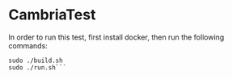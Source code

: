 # CambriaTest

In order to run this test, first install docker, then run the following commands:

```cd docker
sudo ./build.sh
sudo ./run.sh```
